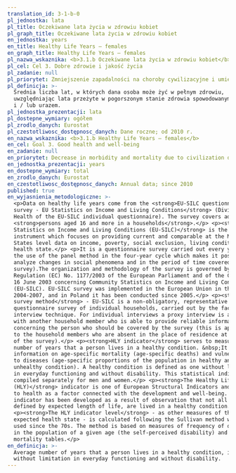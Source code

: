 ```yaml
---
translation_id: 3-1-b-0
pl_jednostka: lata
pl_title: Oczekiwane lata życia w zdrowiu kobiet
pl_graph_title: Oczekiwane lata życia w zdrowiu kobiet
en_jednostka: years
en_title: Healthy Life Years — females
en_graph_title: Healthy Life Years — females
pl_nazwa_wskaznika: <b>3.1.b Oczekiwane lata życia w zdrowiu kobiet</b>
pl_cel: Cel 3. Dobre zdrowie i jakość życia
pl_zadanie: null
pl_priorytet: Zmniejszenie zapadalności na choroby cywilizacyjne i umieralności z ich powodu
pl_definicja: >-
  Średnia liczba lat, w których dana osoba może żyć w pełnym zdrowiu,
  uwzględniając lata przeżyte w pogorszonym stanie zdrowia spowodowanym chorobą
  i / lub urazem.
pl_jednostka_prezentacji: lata
pl_dostepne_wymiary: ogółem
pl_zrodlo_danych: Eurostat
pl_czestotliwosc_dostępnosc_danych: Dane roczne; od 2010 r.
en_nazwa_wskaznika: <b>3.1.b Healthy Life Years — females</b>
en_cel: Goal 3. Good health and well-being
en_zadanie: null
en_priorytet: Decrease in morbidity and mortality due to civilization diseases
en_jednostka_prezentacji: years
en_dostepne_wymiary: total
en_zrodlo_danych: Eurostat
en_czestotliwosc_dostępnosc_danych: Annual data; since 2010
published: true
en_wyjasnienia_metodologiczne: >-
  <p>Data on healthy life years come from the <strong>EU-SILC questionnaire
  survey - EU Statistics on Income and Living Conditions</strong> (Division 7.
  Health of the EU-SILC individual questionnaire). The survey covers adult
  <strong>persons aged 16 and more in a households</strong>.</p> <p><strong>EU
  Statistics on Income and Living Conditions (EU-SILC)</strong> is the
  instrument which focuses on providing current and comparable at the Member
  States level data on income, poverty, social exclusion, living conditions and
  health state.</p> <p>It is a questionnaire survey carried out every year (with
  the use of the panel method in the four-year cycle which makes it possible to
  analyze changes in social phenomena and in the period of time covered by the
  survey).The organization and methodology of the survey is governed by the
  Regulation (EC) No. 1177/2003 of the European Parliament and of the Council of
  16 June 2003 concerning Community Statistics on Income and Living Conditions
  (EU-SILC). EU-SILC survey was implemented in the European Union in the years
  2004-2007, and in Poland it has been conducted since 2005.</p> <p><strong>The
  survey method</strong> - EU-SILC is a non-obligatory, representative
  questionnaire survey of individual households, carried out by the face-to-face
  interview technique. For individual interviews a proxy interview is allowed
  with another household member who is able to provide reliable information
  concerning the person who should be covered by the survey (this is applicable
  to the household members who are absent in the place of residence at the time
  of the survey).</p> <p><strong>HLY indicator</strong> serves to measure the
  number of years that a person lives in a healthy condition. &nbsp;It combines
  information on age-specific mortality (age-specific deaths) and vulnerability
  to diseases (age-specific proportions of the population in healthy and
  unhealthy condition). A healthy condition is defined as one without limitation
  in everyday functioning and without disability. This statistical indicator is
  compiled separately for men and women.</p> <p><strong>The Healthy Life Years
  (HLY)</strong> indicator is one of European Structural Indicators and refers
  to health as a factor connected with the development and well-being. HLY
  indicator has been developed as a result of observation that not all years,
  defined by expected length of life, are lived in a healthy condition.</p>
  <p><strong>The HLY indicator level</strong> - as other measures of the
  expected health state - is calculated following the Sullivan method widely
  used since the 70s. The method is based on measures of frequency of disability
  in the population of a given age (the self-perceived disability) and on
  mortality tables.</p>
en_definicja: >-
  Average number of years that a person lives in a healthy condition, i.e.
  without limitation in everyday functioning and without disability.
---
```


